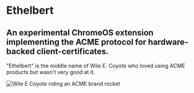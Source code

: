 # Ethelbert
## An experimental ChromeOS extension implementing the ACME protocol for hardware-backed client-certificates.

"Ethelbert" is the middle name of Wile E. Coyote who loved using ACME products but wasn't very good at it.

<img src="https://m.media-amazon.com/images/I/41I87vso8mL.jpg" alt="Wile E Coyote riding an ACME brand rocket"/>
